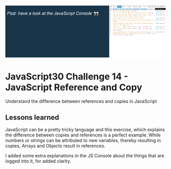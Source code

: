 ![JS14](js14.png)
# JavaScript30 Challenge 14 - JavaScript Reference and Copy
Understand the difference between references and copies in JavaScript

## Lessons learned

JavaScript can be a pretty tricky language and this exercise, which explains the difference between copies and references is a perfect example. While numbers or strings can be attributed to new variables, thereby resulting in copies, Arrays and Objects result in references.

I added some extra explanations in the JS Console about the things that are logged into it, for added clarity.